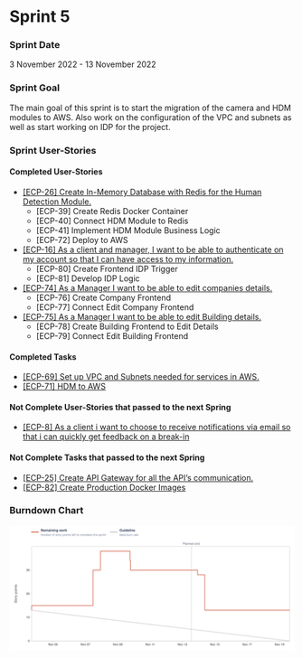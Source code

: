 # Sprint 5

### Sprint Date
3 November 2022 - 13 November 2022

### Sprint Goal
The main goal of this sprint is to start the migration of the camera and HDM modules to AWS. Also work on the configuration of the VPC and subnets as well as start working on IDP for the project.

### Sprint User-Stories
#### Completed User-Stories
* [[ECP-26] Create In-Memory Database with Redis for the Human Detection Module.](https://es-project.atlassian.net/browse/ECP-26)
    * [ECP-39] Create Redis Docker Container
    * [ECP-40] Connect HDM Module to Redis
    * [ECP-41] Implement HDM Module Business Logic
    * [ECP-72] Deploy to AWS
* [[ECP-16] As a client and manager, I want to be able to authenticate on my account so that I can have access to my information.](https://es-project.atlassian.net/browse/ECP-16)
    * [ECP-80] Create Frontend IDP Trigger
    * [ECP-81] Develop IDP Logic
* [[ECP-74] As a Manager I want to be able to edit companies details.](https://es-project.atlassian.net/browse/ECP-74)
    * [ECP-76] Create Company Frontend
    * [ECP-77] Connect Edit Company Frontend
* [[ECP-75] As a Manager I want to be able to edit Building details.](https://es-project.atlassian.net/browse/ECP-75)
    * [ECP-78] Create Building Frontend to Edit Details
    * [ECP-79] Connect Edit Building Frontend


#### Completed Tasks
* [[ECP-69] Set up VPC and Subnets needed for services in AWS.](https://es-project.atlassian.net/browse/ECP-69)
* [[ECP-71] HDM to AWS](https://es-project.atlassian.net/browse/ECP-71)



#### Not Complete User-Stories that passed to the next Spring
* [[ECP-8] As a client i want to choose to receive notifications  via email so that i can quickly get feedback on a break-in](https://es-project.atlassian.net/browse/ECP-8)

#### Not Complete Tasks that passed to the next Spring
* [[ECP-25] Create API Gateway for all the API’s communication.](https://es-project.atlassian.net/browse/ECP-25)
* [[ECP-82] Create Production Docker Images](https://es-project.atlassian.net/browse/ECP-82)

### Burndown Chart

![Burndown Chart](../../static/img/Sprint5BC.png)

